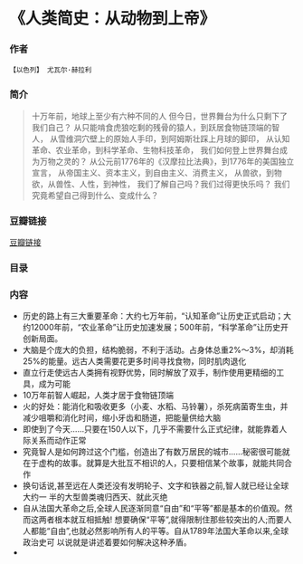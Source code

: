 《人类简史：从动物到上帝》
=============================

### 作者
    【以色列】 尤瓦尔·赫拉利 

### 简介
> 十万年前，地球上至少有六种不同的人
但今日，世界舞台为什么只剩下了我们自己？
从只能啃食虎狼吃剩的残骨的猿人，到跃居食物链顶端的智人，
从雪维洞穴壁上的原始人手印，到阿姆斯壮踩上月球的脚印，
从认知革命、农业革命，到科学革命、生物科技革命，
我们如何登上世界舞台成为万物之灵的？
从公元前1776年的《汉摩拉比法典》，到1776年的美国独立宣言，
从帝国主义、资本主义，到自由主义、消费主义，
从兽欲，到物欲，从兽性、人性，到神性，
我们了解自己吗？我们过得更快乐吗？
我们究竟希望自己得到什么、变成什么？

### 豆瓣链接
  [豆瓣链接](http://book.douban.com/subject/25985021/)

### 目录


### 内容
* 历史的路上有三大重要革命：大约七万年前，“认知革命”让历史正式启动；大约12000年前，“农业革命”让历史加速发展；500年前，“科学革命”让历史开创新局面。
* 大脑是个庞大的负担，结构脆弱，不利于活动。占身体总重2%～3%，却消耗25%的能量。远古人类需要花更多时间寻找食物，同时肌肉退化
* 直立行走使远古人类拥有视野优势，同时解放了双手，制作使用更精细的工具，成为可能
* 10万年前智人崛起，人类才居于食物链顶端
* 火的好处：能消化和吸收更多（小麦、水稻、马铃薯），杀死病菌寄生虫，并减少咀嚼和消化时间，缩小牙齿和肠道，把能量供给大脑
* 即使到了今天……只要在150人以下，几乎不需要什么正式纪律，就能靠着人际关系而动作正常
* 究竟智人是如何跨过这个门槛，创造出了有数万居民的城市……秘密很可能就在于虚构的故事。就算是大批互不相识的人，只要相信某个故事，就能共同合作
* 换句话说,甚至远在人类还没有发明轮子、文字和铁器之前,智人就已经让全球大约一 半的大型兽类魂归西天、就此灭绝
* 自从法国大革命之后,全球人民逐渐同意“自由”和“平等”都是基本的价值观。然而这两者根本就互相抵触! 想要确保“平等”,就得限制住那些较突出的人;而要人人都能“自由”,也就必然影响所有人的平等。自从1789年法国大革命以来,全球政治史可 以说就是讲述着要如何解决这种矛盾。
* 